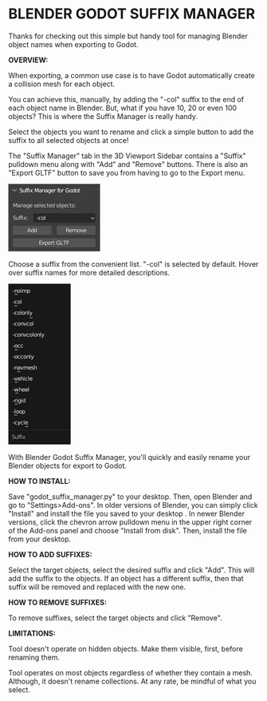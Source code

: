 # BLENDER GODOT SUFFIX MANAGER

Thanks for checking out this simple but handy tool for managing Blender object names when exporting to Godot.

**OVERVIEW:**

When exporting, a common use case is to have Godot automatically create a collision mesh for each object. 

You can achieve this, manually, by adding the "-col" suffix to the end of each object name in Blender. But, what if you have 10, 20 or even 100 objects? This is where the Suffix Manager is really handy.

Select the objects you want to rename and click a simple button to add the suffix to all selected objects at once!

The "Suffix Manager" tab in the 3D Viewport Sidebar contains a "Suffix" pulldown menu along with "Add" and "Remove" buttons. There is also an "Export GLTF" button to save you from having to go to the Export menu.

<img src="./images/suffix_panel.png">

Choose a suffix from the convenient list. "-col" is selected by default. Hover over suffix names for more detailed descriptions.

<img src="./images/suffix_list.png">

With Blender Godot Suffix Manager, you'll quickly and easily rename your Blender objects for export to Godot.

**HOW TO INSTALL:**

Save "godot_suffix_manager.py" to your desktop. Then, open Blender and go to "Settings>Add-ons". In older versions of Blender, you can simply click "Install" and install the file you saved to your desktop . In newer Blender versions, click the chevron arrow pulldown menu in the upper right corner of the Add-ons panel and choose "Install from disk". Then, install the file from your desktop.

**HOW TO ADD SUFFIXES:**

Select the target objects, select the desired suffix and click "Add". This will add the suffix to the objects. If an object has a different suffix, then that suffix will be removed and replaced with the new one.

**HOW TO REMOVE SUFFIXES:**

To remove suffixes, select the target objects and click "Remove". 

**LIMITATIONS:**

Tool doesn't operate on hidden objects. Make them visible, first, before renaming them.

Tool operates on most objects regardless of whether they contain a mesh. Although, it doesn't rename collections. At any rate, be mindful of what you select.